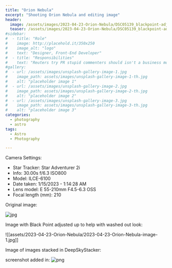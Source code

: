 ```yaml
---
title: "Orion Nebula"
excerpt: "Shooting Orion Nebula and editing image"
header:
  image: /assets/images/2023-04-23-Orion-Nebula/DSC05139_blackpoint-adjust.jpg
  teaser: /assets/images/2023-04-23-Orion-Nebula/DSC05139_blackpoint-adjust.jpg
#sidebar:
#  - title: "Role"
#    image: http://placehold.it/350x250
#    image_alt: "logo"
#    text: "Designer, Front-End Developer"
#  - title: "Responsibilities"
#    text: "Reuters try PR stupid commenters should isn't a business model"
#gallery:
#  - url: /assets/images/unsplash-gallery-image-1.jpg
#    image_path: assets/images/unsplash-gallery-image-1-th.jpg
#    alt: "placeholder image 1"
#  - url: /assets/images/unsplash-gallery-image-2.jpg
#    image_path: assets/images/unsplash-gallery-image-2-th.jpg
#    alt: "placeholder image 2"
#  - url: /assets/images/unsplash-gallery-image-3.jpg
#    image_path: assets/images/unsplash-gallery-image-3-th.jpg
#    alt: "placeholder image 3"
categories:
  - photography
  - astro
tags:
  - Astro
  - Photography

---
```


Camera Settings:

- Star Tracker: Star Adventurer 2i
- Info: 30.00s f/6.3 ISO800
- Model: ILCE-6100
- Date taken: 1/15/2023 - 1:14:28 AM
- Lens model: E 55-210mm F4.5-6.3 OSS
- Focal length (mm): 210

Original image:

![jpg](/assets/2023-04-23-Orion-Nebula/DSC05139.JPG)

Image with Black Point adjusted up to help with washed out look:

![[assets/2023-04-23-Orion-Nebula/2023-04-23-Orion-Nebula-image-1.jpg]]

Image of images stacked in DeepSkyStacker:


screenshot added in: 
![png](2023-04-23-Orion-Nebula-image-2.png)

